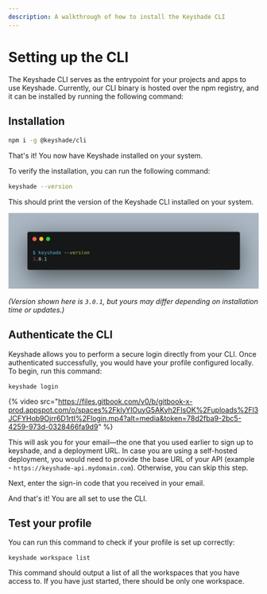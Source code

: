 ```yaml
---
description: A walkthrough of how to install the Keyshade CLI
---
```


# Setting up the CLI

The Keyshade CLI serves as the entrypoint for your projects and apps to use Keyshade. Currently, our CLI binary is hosted over the npm registry, and it can be installed by running the following command:

## Installation

```sh
npm i -g @keyshade/cli
```

That's it! You now have Keyshade installed on your system.

To verify the installation, you can run the following command:

```sh
keyshade --version
```

This should print the version of the Keyshade CLI installed on your system.

![keyshade-cli](../../blob/keyshade-version.png) 

_(Version shown here is `3.0.1`, but yours may differ depending on installation time or updates.)_

## Authenticate the CLI

Keyshade allows you to perform a secure login directly from your CLI. Once authenticated successfully, you would have your profile configured locally. To begin, run this command:
```shell
keyshade login
```

{% video src="https://files.gitbook.com/v0/b/gitbook-x-prod.appspot.com/o/spaces%2FklyYIOuyG5AKyh2FIsOK%2Fuploads%2Fl3JCFYHob9Ojrr6D1rtI%2Flogin.mp4?alt=media&token=78d2fba9-2bc5-4259-973d-0328466fa9d9" %}


This will ask you for your email—the one that you used earlier to sign up to keyshade, and a deployment URL. In case you are using a self-hosted deployment, you would need to provide the base URL of your API (example - `https://keyshade-api.mydomain.com`).
Otherwise, you can skip this step.

Next, enter the sign-in code that you received in your email.

And that's it! You are all set to use the CLI.

## Test your profile

You can run this command to check if your profile is set up correctly:

```shell
keyshade workspace list
```

This command should output a list of all the workspaces that you have access to. If you have just started, there should be only one workspace.
